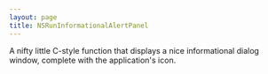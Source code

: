 ```yaml
---
layout: page
title: NSRunInformationalAlertPanel
---
```


A nifty little C-style function that displays a nice informational dialog window, complete with the application's icon.

